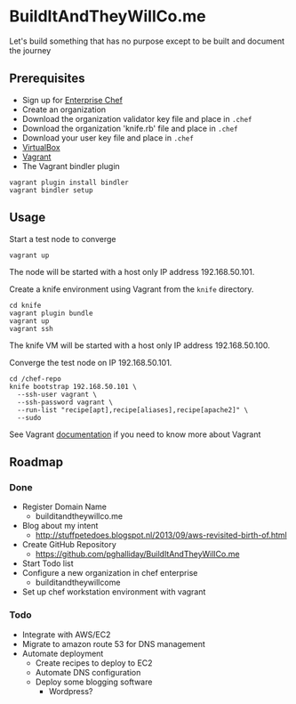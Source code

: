 BuildItAndTheyWillCo.me
=======================

Let's build something that has no purpose except to be built and document the journey

Prerequisites
-------------

- Sign up for [Enterprise Chef](https://www.opscode.com/)
- Create an organization
- Download the organization validator key file and place in `.chef`
- Download the organization 'knife.rb' file and place in `.chef`
- Download your user key file and place in `.chef`
- [VirtualBox](https://www.virtualbox.org/wiki/Downloads)
- [Vagrant](http://downloads.vagrantup.com/)
- The Vagrant bindler plugin

```
vagrant plugin install bindler
vagrant bindler setup
```

Usage
-----

Start a test node to converge

```
vagrant up
```

The node will be started with a host only IP address 192.168.50.101.

Create a knife environment using Vagrant from the `knife` directory.

```
cd knife
vagrant plugin bundle
vagrant up
vagrant ssh
```

The knife VM will be started with a host only IP address 192.168.50.100.

Converge the test node on IP 192.168.50.101.

```
cd /chef-repo
knife bootstrap 192.168.50.101 \
  --ssh-user vagrant \
  --ssh-password vagrant \
  --run-list "recipe[apt],recipe[aliases],recipe[apache2]" \
  --sudo
```

See Vagrant [documentation](http://docs.vagrantup.com/v2/) if you need to know more about Vagrant

Roadmap
-------
 
### Done

- Register Domain Name
  - builditandtheywillco.me
- Blog about my intent
  - http://stuffpetedoes.blogspot.nl/2013/09/aws-revisited-birth-of.html
- Create GitHub Repository
  - https://github.com/pghalliday/BuildItAndTheyWillCo.me
- Start Todo list
- Configure a new organization in chef enterprise
  - builditandtheywillcome
- Set up chef workstation environment with vagrant

### Todo

- Integrate with AWS/EC2
- Migrate to amazon route 53 for DNS management
- Automate deployment
  - Create recipes to deploy to EC2
  - Automate DNS configuration
  - Deploy some blogging software
    - Wordpress?
